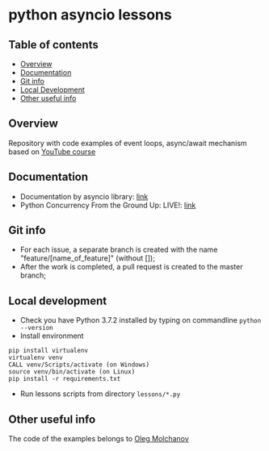 # python asyncio lessons

## Table of contents
- [Overview](#Overview)
- [Documentation](#Documentation)
- [Git info](#Git-info)
- [Local Development](#Local-development)
- [Other useful info](#Other-useful-info)

## Overview
Repository with code examples of event loops, 
async/await mechanism based on [YouTube course](https://www.youtube.com/watch?v=ZGfv_yRLBiY&list=PLlWXhlUMyooawilqK4lPXRvxtbYiw34S8)

## Documentation
* Documentation by asyncio library:
[link](https://docs.python.org/3/library/asyncio.html)
* Python Concurrency From the Ground Up: LIVE!: 
[link](https://us.pycon.org/2015/schedule/presentation/374/)

## Git info
* For each issue, a separate branch is created with the name "feature/[name_of_feature]" (without []);
* After the work is completed, a pull request is created to the master branch;

## Local development
* Check you have Python 3.7.2 installed by typing on commandline `python --version`
* Install environment
```
pip install virtualenv
virtualenv venv
CALL venv/Scripts/activate (on Windows)
source venv/bin/activate (on Linux)
pip install -r requirements.txt
```
* Run lessons scripts from directory `lessons/*.py`

## Other useful info
The code of the examples belongs to [Oleg Molchanov](https://www.youtube.com/channel/UCD5_waDcGBhof9xuA1qovTQ)
